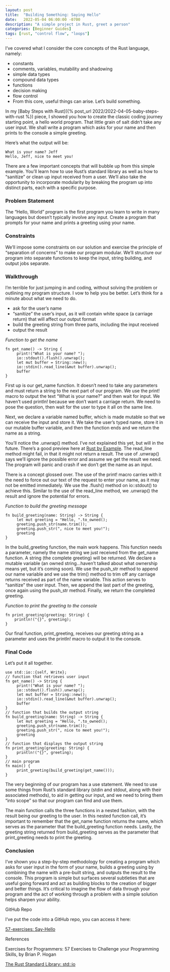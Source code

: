 ```yaml
---
layout: post
title:  "Building Something: Saying Hello"
date:   2022-05-04 06:00:00 -0700
description: "A simple project in Rust, greet a person"
categories: [Beginner Guides]
tags: [rust, "control flow", "loops"]
---
```


I’ve covered what I consider the core concepts of the Rust language, namely:

- constants
- comments, variables, mutability and shadowing
- simple data types
- compound data types
- functions
- decision making
- flow control
- From this core, useful things can arise. Let’s build something.

In my [Baby Steps with Rust]({% post_url 2022/2022-04-05-baby-steps-with-rust %}) piece, I showed you how to create the classic coding journey starting point, a hello world program. That little grain of salt didn’t take any user input. We shall write a program which asks for your name and then prints to the console a simple greeting.

<!--more-->

Here’s what the output will be:

```
What is your name? Jeff
Hello, Jeff, nice to meet you!
```

There are a few important concepts that will bubble up from this simple example. You’ll learn how to use Rust’s standard library as well as how to “sanitize” or clean up input received from a user. We’ll also take the opportunity to incorporate modularity by breaking the program up into distinct parts, each with a specific purpose.

### Problem Statement

The “Hello, World” program is the first program you learn to write in many languages but doesn’t typically involve any input. Create a program that prompts for your name and prints a greeting using your name.

### Constraints

We’ll impose some constraints on our solution and exercise the principle of “separation of concerns” to make our program modular. We’ll structure our program into separate functions to keep the input, string building, and output jobs separate.

### Walkthrough

I’m terrible for just jumping in and coding, without solving the problem or outlining my program structure. I vow to help you be better. Let’s think for a minute about what we need to do.

- ask for the user’s name
- “sanitize” the user’s input, as it will contain white space (a carriage return) that will affect our output format
- build the greeting string from three parts, including the input received
- output the result

_Function to get the name_

```
fn get_name() -> String {
     print!("What is your name? ");
     io::stdout().flush().unwrap();
     let mut buffer = String::new();
     io::stdin().read_line(&mut buffer).unwrap();
     buffer
}
```

First up is our get_name function. It doesn’t need to take any parameters and must return a string to the next part of our program. We use the print! macro to output the text “What is your name?” and then wait for input. We haven’t used println! because we don’t want a carriage return. We need to pose the question, then wait for the user to type it all on the same line.

Next, we declare a variable named buffer, which is made mutable so that we can receive the input and store it. We take the user’s typed name, store it in our mutable buffer variable, and then the function ends and we return the name as a string.

You’ll notice the .unwrap() method. I’ve not explained this yet, but will in the future. There’s a good preview here at [Rust by Example](https://doc.rust-lang.org/rust-by-example/error/option_unwrap.html). The read_line method might fail, in that it might not return a result. The use of .unwrap() says we’ll ignore the possible error and assume we get the result we need. The program will panic and crash if we don’t get the name as an input.

There is a concept glossed over. The use of the print! macro carries with it the need to force out our text of the request to enter your name, as it may not be emitted immediately. We use the .flush() method on io::stdout() to achieve this. Similar to the use of the read_line method, we .unwrap() the result and ignore the potential for errors.

_Function to build the greeting message_

```
fn build_greeting(name: String) -> String {
     let mut greeting = "Hello, ".to_owned();
     greeting.push_str(name.trim());
     greeting.push_str(", nice to meet you!");
     greeting
}
```

In the build_greeting function, the main work happens. This function needs a parameter, namely the name string we just received from the get_name function. A string (the complete greeting) will be returned. We declare a mutable variable (an owned string…haven’t talked about what ownership means yet, but it’s coming soon). We use the push_str method to append our name variable and we use the trim() method to trim off any carriage returns received as part of the name variable. This action serves to “sanitize” the user input. Then, we append the last part of the greeting, once again using the push_str method. Finally, we return the completed greeting.

_Function to print the greeting to the console_

```
fn print_greeting(greeting: String) {
    println!("{}", greeting);
}
```

Our final function, print_greeting, receives our greeting string as a parameter and uses the println! macro to output it to the console.

### Final Code

Let’s put it all together.

```
use std::io::{self, Write};
// function that retrieves user input
fn get_name() -> String {
     print!("What is your name? ");
     io::stdout().flush().unwrap();
     let mut buffer = String::new();
     io::stdin().read_line(&mut buffer).unwrap();
     buffer
}
// function that builds the output string
fn build_greeting(name: String) -> String {
     let mut greeting = "Hello, ".to_owned();
     greeting.push_str(name.trim());
     greeting.push_str(", nice to meet you!");
     greeting
}
// function that displays the output string
fn print_greeting(greeting: String) {
     println!("{}", greeting);
}
// main program
fn main() {
     print_greeting(build_greeting(get_name()));
}
```

The very beginning of our program has a use statement. We need to use some things from Rust’s standard library (stdin and stdout, along with their associated methods), to aid in getting our input, and we need to bring them “into scope” so that our program can find and use them.

The main function calls the three functions in a nested fashion, with the result being our greeting to the user. In this nested function call, it’s important to remember that the get_name function returns the name, which serves as the parameter that the build_greeting function needs. Lastly, the greeting string returned from build_greeting serves as the parameter that print_greeting needs to print the greeting.

### Conclusion

I’ve shown you a step-by-step methodology for creating a program which asks for user input in the form of your name, builds a greeting using by combining the name with a pre-built string, and outputs the result to the console. This program is simple but surfaces several subtleties that are useful going forward and act as building blocks to the creation of bigger and better things. It’s critical to imagine the flow of data through your program and the act of working through a problem with a simple solution helps sharpen your ability.

GitHub Repo

I’ve put the code into a GitHub repo, you can access it here:

[57-exercises: Say-Hello](https://github.com/sentinel1909/57-exercises)

References

Exercises for Programmers: 57 Exercises to Challenge your Programming Skills, by Brian P. Hogan

[The Rust Standard Library: std::io](http://web.mit.edu/rust-lang_v1.25/arch/amd64_ubuntu1404/share/doc/rust/html/std/io/index.html)
